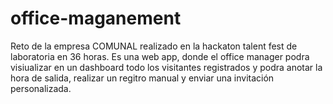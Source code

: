 # office-maganement
Reto de la empresa COMUNAL realizado en la hackaton talent fest de laboratoria en 36 horas. Es una web app, donde el office manager podra visiualizar en un dashboard todo los visitantes registrados y podra anotar la hora de salida, realizar un regitro manual y enviar una invitación personalizada. 
